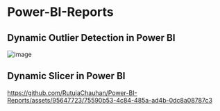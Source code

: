

# Power-BI-Reports
## Dynamic Outlier Detection in Power BI

![image](https://github.com/RutujaChauhan/Power-BI-Reports/assets/95647723/b7a6bd0f-ca69-4dc3-b494-09fbf6a00435)

## Dynamic Slicer in Power BI
https://github.com/RutujaChauhan/Power-BI-Reports/assets/95647723/75590b53-4c84-485a-ad4b-0dc8a08787c3




